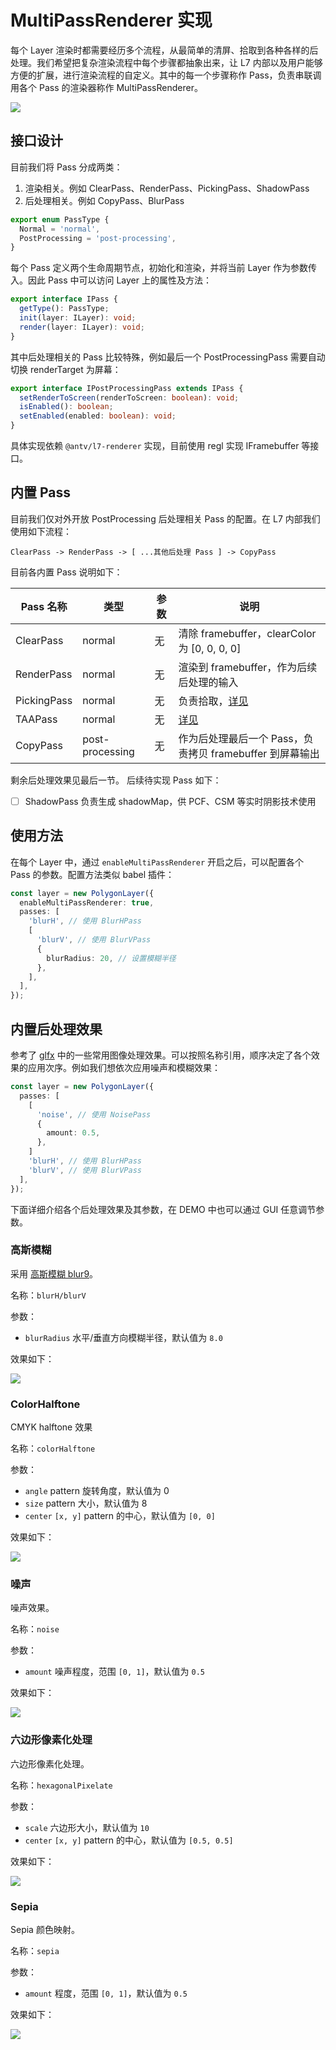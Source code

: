 # MultiPassRenderer 实现

每个 Layer 渲染时都需要经历多个流程，从最简单的清屏、拾取到各种各样的后处理。我们希望把复杂渲染流程中每个步骤都抽象出来，让 L7 内部以及用户能够方便的扩展，进行渲染流程的自定义。其中的每一个步骤称作 Pass，负责串联调用各个 Pass 的渲染器称作 MultiPassRenderer。

![](./screenshots/blurpass.png)

## 接口设计

目前我们将 Pass 分成两类：
  1. 渲染相关。例如 ClearPass、RenderPass、PickingPass、ShadowPass
  2. 后处理相关。例如 CopyPass、BlurPass

```typescript
export enum PassType {
  Normal = 'normal',
  PostProcessing = 'post-processing',
}
```

每个 Pass 定义两个生命周期节点，初始化和渲染，并将当前 Layer 作为参数传入。因此 Pass 中可以访问 Layer 上的属性及方法：
```typescript
export interface IPass {
  getType(): PassType;
  init(layer: ILayer): void;
  render(layer: ILayer): void;
}
```

其中后处理相关的 Pass 比较特殊，例如最后一个 PostProcessingPass 需要自动切换 renderTarget 为屏幕：
```typescript
export interface IPostProcessingPass extends IPass {
  setRenderToScreen(renderToScreen: boolean): void;
  isEnabled(): boolean;
  setEnabled(enabled: boolean): void;
}
```

具体实现依赖 `@antv/l7-renderer` 实现，目前使用 regl 实现 IFramebuffer 等接口。

## 内置 Pass

目前我们仅对外开放 PostProcessing 后处理相关 Pass 的配置。在 L7 内部我们使用如下流程：
```
ClearPass -> RenderPass -> [ ...其他后处理 Pass ] -> CopyPass
```

目前各内置 Pass 说明如下：

| Pass 名称 | 类型 | 参数 | 说明 |
| -------- | --- | ------------- | --------- |
| ClearPass  | normal | 无 | 清除 framebuffer，clearColor 为 [0, 0, 0, 0] |
| RenderPass | normal | 无 | 渲染到 framebuffer，作为后续后处理的输入 |
| PickingPass | normal | 无 | 负责拾取，[详见](./PixelPickingEngine.md) |
| TAAPass | normal | 无 | [详见](./TAA.md) |
| CopyPass   | post-processing | 无 | 作为后处理最后一个 Pass，负责拷贝 framebuffer 到屏幕输出 |

剩余后处理效果见最后一节。
后续待实现 Pass 如下：

- [ ] ShadowPass 负责生成 shadowMap，供 PCF、CSM 等实时阴影技术使用

## 使用方法

在每个 Layer 中，通过 `enableMultiPassRenderer` 开启之后，可以配置各个 Pass 的参数。配置方法类似 babel 插件：
```typescript
const layer = new PolygonLayer({
  enableMultiPassRenderer: true,
  passes: [
    'blurH', // 使用 BlurHPass
    [
      'blurV', // 使用 BlurVPass
      {
        blurRadius: 20, // 设置模糊半径
      },
    ],
  ],
});
```

## 内置后处理效果

参考了 [glfx](https://github.com/evanw/glfx.js) 中的一些常用图像处理效果。可以按照名称引用，顺序决定了各个效果的应用次序。例如我们想依次应用噪声和模糊效果：

```typescript
const layer = new PolygonLayer({
  passes: [
    [
      'noise', // 使用 NoisePass
      {
        amount: 0.5,
      },
    ]
    'blurH', // 使用 BlurHPass
    'blurV', // 使用 BlurVPass
  ],
});
```

下面详细介绍各个后处理效果及其参数，在 DEMO 中也可以通过 GUI 任意调节参数。

### 高斯模糊

采用 [高斯模糊 blur9](https://github.com/Jam3/glsl-fast-gaussian-blur/blob/master/9.glsl)。

名称：`blurH/blurV`

参数：
* `blurRadius` 水平/垂直方向模糊半径，默认值为 `8.0`

效果如下：

![](./screenshots/blurpass.png)

### ColorHalftone

CMYK halftone 效果

名称：`colorHalftone`

参数：
* `angle` pattern 旋转角度，默认值为 0
* `size` pattern 大小，默认值为 8
* `center` `[x, y]` pattern 的中心，默认值为 `[0, 0]`

效果如下：

![](./screenshots/halftone.png)

### 噪声

噪声效果。

名称：`noise`

参数：
* `amount` 噪声程度，范围 `[0, 1]`，默认值为 `0.5`

效果如下：

![](./screenshots/noise.png)

### 六边形像素化处理

六边形像素化处理。

名称：`hexagonalPixelate`

参数：
* `scale` 六边形大小，默认值为 `10`
* `center` `[x, y]` pattern 的中心，默认值为 `[0.5, 0.5]`

效果如下：

![](./screenshots/hexagonalPixelate.png)

### Sepia

Sepia 颜色映射。

名称：`sepia`

参数：
* `amount` 程度，范围 `[0, 1]`，默认值为 `0.5`

效果如下：

![](./screenshots/sepia.png)